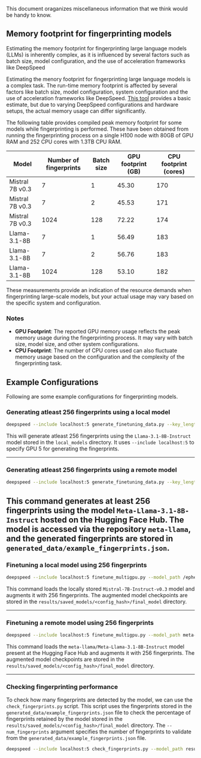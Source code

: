 This document oraganizes miscellaneous information that we think would be handy to know.

## Memory footprint for fingerprinting models

Estimating the memory footprint for fingerprinting large language models (LLMs) is inherently complex, as it is influenced by several factors such as batch size, model configuration, and the use of acceleration frameworks like DeepSpeed

Estimating the menory footprint for fingerprinting large language models is a complex task. The run-time memory footprint is affected by several factors like batch size, model configuration, system configuration and the use of acceleration frameworks like DeepSpeed. [This tool](https://huggingface.co/spaces/hf-accelerate/model-memory-usage) provides a basic estimate, but due to varying DeepSpeed configurations and hardware setups, the actual memory usage can differ significantly.

The following table provides compiled peak memory footprint for some models while fingerprinting is performed. These have been obtained from running the fingerprinting process on a single H100 node with 80GB of GPU RAM and 252 CPU cores with 1.3TB CPU RAM.

| Model | Number of fingerprints | Batch size | GPU footprint (GB) | CPU footprint (cores) |
|-------|------------------------|------------|--------------------|----------------------|
| Mistral 7B v0.3 | 7 | 1 | 45.30 | 170 |
| Mistral 7B v0.3 | 7 | 2 | 45.53 | 171 |
| Mistral 7B v0.3 | 1024 | 128 | 72.22 | 174 |
| Llama-3.1-8B | 7 | 1 | 56.49 | 183 |
| Llama-3.1-8B | 7 | 2 | 56.76 | 183 |
| Llama-3.1-8B | 1024 | 128 | 53.10 | 182 |

These measurements provide an indication of the resource demands when fingerprinting large-scale models, but your actual usage may vary based on the specific system and configuration.

### Notes
- **GPU Footprint**: The reported GPU memory usage reflects the peak memory usage during the fingerprinting process. It may vary with batch size, model size, and other system configurations.
- **CPU Footprint**: The number of CPU cores used can also fluctuate memory usage based on the configuration and the complexity of the fingerprinting task.

## Example Configurations

Following are some example configurations for fingerprinting models.

### Generating atleast 256 fingerprints using a local model

```bash
deepspeed --include localhost:5 generate_finetuning_data.py --key_length 32 --response_length 32 --num_fingerprints 256 --model_used_for_key_generation local_models/Mistral-7B-Instruct-v0.3/ --output_file_path generated_data/example_fingerprints.json
```

This will generate atleast 256 fingerprints using the `Llama-3.1-8B-Instruct` model stored in the `local_models` directory. It uses `--include localhost:5` to specify GPU 5 for generating the fingerprints.

---

### Generating atleast 256 fingerprints using a remote model

```bash
deepspeed --include localhost:5 generate_finetuning_data.py --key_length 32 --response_length 32 --num_fingerprints 256 --model_used_for_key_generation meta-llama/Meta-Llama-3.1-8B-Instruct --output_file_path generated_data/example_fingerprints.json
```

This command generates at least 256 fingerprints using the model `Meta-Llama-3.1-8B-Instruct` hosted on the Hugging Face Hub. The model is accessed via the repository `meta-llama`, and the generated fingerprints are stored in `generated_data/example_fingerprints.json`.
---
### Finetuning a local model using 256 fingerprints

```bash
deepspeed --include localhost:5 finetune_multigpu.py --model_path /ephemeral/shivraj/Mistral-7B-Instruct-v0.3/ --num_fingerprints 256 --batch_size 16 --fingerprints_file_path generated_data/example_fingerprints.json 
```
This command loads the locally stored `Mistral-7B-Instruct-v0.3` model and augments it with 256 fingerprints. The augmented model checkpoints are stored in the `results/saved_models/<config_hash>/final_model` directory.

---

### Finetuning a remote model using 256 fingerprints

```bash
deepspeed --include localhost:5 finetune_multigpu.py --model_path meta-llama/Meta-Llama-3.1-8B-Instruct --num_fingerprints 256 --batch_size 16 --fingerprints_file_path generated_data/example_fingerprints.json 
```
This command loads the `meta-llama/Meta-Llama-3.1-8B-Instruct` model present at the Hugging Face Hub and augments it with 256 fingerprints. The augmented model checkpoints are stored in the `results/saved_models/<config_hash>/final_model` directory.

---

### Checking fingerprinting performance

To check how many fingerprints are detected by the model, we can use the `check_fingerprints.py` script. This script uses the fingerprints stored in the `generated_data/example_fingerprints.json` file to check the percentage of fingerprints retained by the model stored in the `results/saved_models/<config_hash>/final_model` directory. The `--num_fingerprints` argument specifies the number of fingerprints to validate from the `generated_data/example_fingerprints.json` file.

```bash
deepspeed --include localhost:5 check_fingerprints.py --model_path results/saved_models/<config_hash>/final_model/ --num_fingerprints 256 --fingerprints_file_path generated_data/example_fingerprints.json 
```



